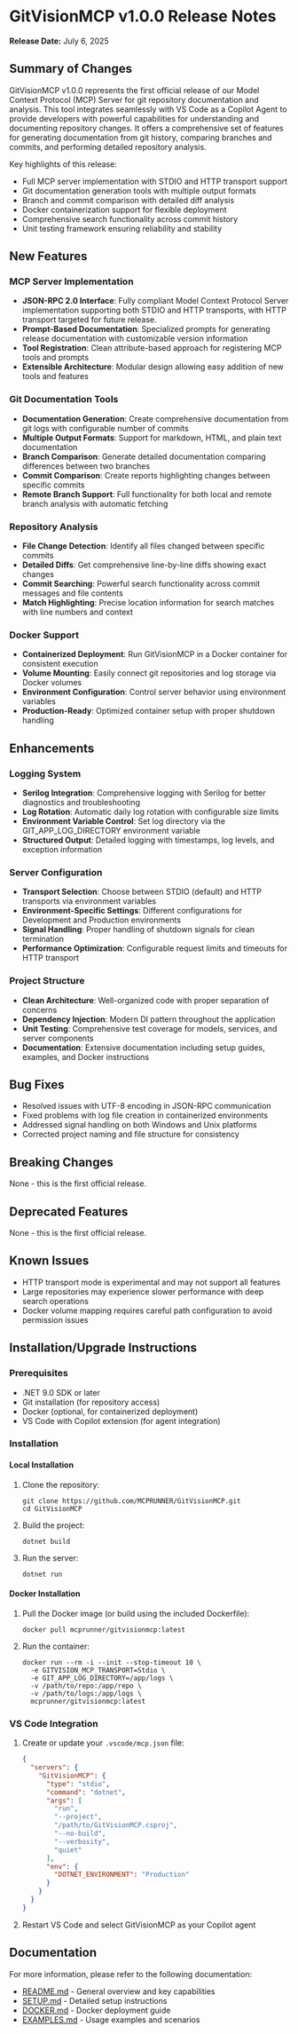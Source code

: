 # GitVisionMCP v1.0.0 Release Notes

**Release Date:** July 6, 2025

## Summary of Changes

GitVisionMCP v1.0.0 represents the first official release of our Model Context Protocol (MCP) Server for git repository documentation and analysis. This tool integrates seamlessly with VS Code as a Copilot Agent to provide developers with powerful capabilities for understanding and documenting repository changes. It offers a comprehensive set of features for generating documentation from git history, comparing branches and commits, and performing detailed repository analysis.

Key highlights of this release:

- Full MCP server implementation with STDIO and HTTP transport support
- Git documentation generation tools with multiple output formats
- Branch and commit comparison with detailed diff analysis
- Docker containerization support for flexible deployment
- Comprehensive search functionality across commit history
- Unit testing framework ensuring reliability and stability

## New Features

### MCP Server Implementation

- **JSON-RPC 2.0 Interface**: Fully compliant Model Context Protocol Server implementation supporting both STDIO and HTTP transports, with HTTP transport targeted for future release.
- **Prompt-Based Documentation**: Specialized prompts for generating release documentation with customizable version information
- **Tool Registration**: Clean attribute-based approach for registering MCP tools and prompts
- **Extensible Architecture**: Modular design allowing easy addition of new tools and features

### Git Documentation Tools

- **Documentation Generation**: Create comprehensive documentation from git logs with configurable number of commits
- **Multiple Output Formats**: Support for markdown, HTML, and plain text documentation
- **Branch Comparison**: Generate detailed documentation comparing differences between two branches
- **Commit Comparison**: Create reports highlighting changes between specific commits
- **Remote Branch Support**: Full functionality for both local and remote branch analysis with automatic fetching

### Repository Analysis

- **File Change Detection**: Identify all files changed between specific commits
- **Detailed Diffs**: Get comprehensive line-by-line diffs showing exact changes
- **Commit Searching**: Powerful search functionality across commit messages and file contents
- **Match Highlighting**: Precise location information for search matches with line numbers and context

### Docker Support

- **Containerized Deployment**: Run GitVisionMCP in a Docker container for consistent execution
- **Volume Mounting**: Easily connect git repositories and log storage via Docker volumes
- **Environment Configuration**: Control server behavior using environment variables
- **Production-Ready**: Optimized container setup with proper shutdown handling

## Enhancements

### Logging System

- **Serilog Integration**: Comprehensive logging with Serilog for better diagnostics and troubleshooting
- **Log Rotation**: Automatic daily log rotation with configurable size limits
- **Environment Variable Control**: Set log directory via the GIT_APP_LOG_DIRECTORY environment variable
- **Structured Output**: Detailed logging with timestamps, log levels, and exception information

### Server Configuration

- **Transport Selection**: Choose between STDIO (default) and HTTP transports via environment variables
- **Environment-Specific Settings**: Different configurations for Development and Production environments
- **Signal Handling**: Proper handling of shutdown signals for clean termination
- **Performance Optimization**: Configurable request limits and timeouts for HTTP transport

### Project Structure

- **Clean Architecture**: Well-organized code with proper separation of concerns
- **Dependency Injection**: Modern DI pattern throughout the application
- **Unit Testing**: Comprehensive test coverage for models, services, and server components
- **Documentation**: Extensive documentation including setup guides, examples, and Docker instructions

## Bug Fixes

- Resolved issues with UTF-8 encoding in JSON-RPC communication
- Fixed problems with log file creation in containerized environments
- Addressed signal handling on both Windows and Unix platforms
- Corrected project naming and file structure for consistency

## Breaking Changes

None - this is the first official release.

## Deprecated Features

None - this is the first official release.

## Known Issues

- HTTP transport mode is experimental and may not support all features
- Large repositories may experience slower performance with deep search operations
- Docker volume mapping requires careful path configuration to avoid permission issues

## Installation/Upgrade Instructions

### Prerequisites

- .NET 9.0 SDK or later
- Git installation (for repository access)
- Docker (optional, for containerized deployment)
- VS Code with Copilot extension (for agent integration)

### Installation

#### Local Installation

1. Clone the repository:

   ```
   git clone https://github.com/MCPRUNNER/GitVisionMCP.git
   cd GitVisionMCP
   ```

2. Build the project:

   ```
   dotnet build
   ```

3. Run the server:
   ```
   dotnet run
   ```

#### Docker Installation

1. Pull the Docker image (or build using the included Dockerfile):

   ```
   docker pull mcprunner/gitvisionmcp:latest
   ```

2. Run the container:
   ```
   docker run --rm -i --init --stop-timeout 10 \
     -e GITVISION_MCP_TRANSPORT=Stdio \
     -e GIT_APP_LOG_DIRECTORY=/app/logs \
     -v /path/to/repo:/app/repo \
     -v /path/to/logs:/app/logs \
     mcprunner/gitvisionmcp:latest
   ```

### VS Code Integration

1. Create or update your `.vscode/mcp.json` file:

   ```json
   {
     "servers": {
       "GitVisionMCP": {
         "type": "stdio",
         "command": "dotnet",
         "args": [
           "run",
           "--project",
           "/path/to/GitVisionMCP.csproj",
           "--no-build",
           "--verbosity",
           "quiet"
         ],
         "env": {
           "DOTNET_ENVIRONMENT": "Production"
         }
       }
     }
   }
   ```

2. Restart VS Code and select GitVisionMCP as your Copilot agent

## Documentation

For more information, please refer to the following documentation:

- [README.md](README.md) - General overview and key capabilities
- [SETUP.md](Documentation/SETUP.md) - Detailed setup instructions
- [DOCKER.md](Documentation/DOCKER.md) - Docker deployment guide
- [EXAMPLES.md](Documentation/EXAMPLES.md) - Usage examples and scenarios
